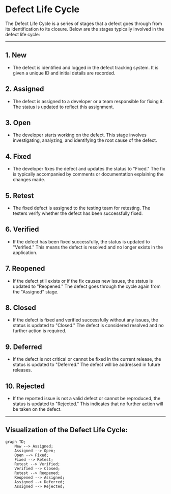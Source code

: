 # Defect Life Cycle

The Defect Life Cycle is a series of stages that a defect goes through from its identification to its closure. Below are the stages typically involved in the defect life cycle:

---

## 1. **New**
- The defect is identified and logged in the defect tracking system. It is given a unique ID and initial details are recorded.

## 2. **Assigned**
- The defect is assigned to a developer or a team responsible for fixing it. The status is updated to reflect this assignment.

## 3. **Open**
- The developer starts working on the defect. This stage involves investigating, analyzing, and identifying the root cause of the defect.

## 4. **Fixed**
- The developer fixes the defect and updates the status to "Fixed." The fix is typically accompanied by comments or documentation explaining the changes made.

## 5. **Retest**
- The fixed defect is assigned to the testing team for retesting. The testers verify whether the defect has been successfully fixed.

## 6. **Verified**
- If the defect has been fixed successfully, the status is updated to "Verified." This means the defect is resolved and no longer exists in the application.

## 7. **Reopened**
- If the defect still exists or if the fix causes new issues, the status is updated to "Reopened." The defect goes through the cycle again from the "Assigned" stage.

## 8. **Closed**
- If the defect is fixed and verified successfully without any issues, the status is updated to "Closed." The defect is considered resolved and no further action is required.

## 9. **Deferred**
- If the defect is not critical or cannot be fixed in the current release, the status is updated to "Deferred." The defect will be addressed in future releases.

## 10. **Rejected**
- If the reported issue is not a valid defect or cannot be reproduced, the status is updated to "Rejected." This indicates that no further action will be taken on the defect.

---

## Visualization of the Defect Life Cycle:

```mermaid
graph TD;
    New --> Assigned;
    Assigned --> Open;
    Open --> Fixed;
    Fixed --> Retest;
    Retest --> Verified;
    Verified --> Closed;
    Retest --> Reopened;
    Reopened --> Assigned;
    Assigned --> Deferred;
    Assigned --> Rejected;
